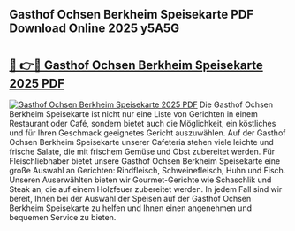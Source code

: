## Gasthof Ochsen Berkheim Speisekarte PDF Download Online 2025 y5A5G

# <h2><a href="http://gc77qa.nevu.top/?p=Gasthof+Ochsen+Berkheim+Speisekarte">🔗 👉🔴 Gasthof Ochsen Berkheim Speisekarte 2025 PDF</a></h2>

[![Gasthof Ochsen Berkheim Speisekarte 2025 PDF](https://i.imgur.com/dBaPXMq.png)](http://gc77qa.nevu.top/?p=Gasthof+Ochsen+Berkheim+Speisekarte)
Die Gasthof Ochsen Berkheim Speisekarte ist nicht nur eine Liste von Gerichten in einem Restaurant oder Café, sondern bietet auch die Möglichkeit, ein köstliches und für Ihren Geschmack geeignetes Gericht auszuwählen. Auf der Gasthof Ochsen Berkheim Speisekarte unserer Cafeteria stehen viele leichte und frische Salate, die mit frischem Gemüse und Obst zubereitet werden. Für Fleischliebhaber bietet unsere Gasthof Ochsen Berkheim Speisekarte eine große Auswahl an Gerichten: Rindfleisch, Schweinefleisch, Huhn und Fisch. Unseren Auserwählten bieten wir Gourmet-Gerichte wie Schaschlik und Steak an, die auf einem Holzfeuer zubereitet werden. In jedem Fall sind wir bereit, Ihnen bei der Auswahl der Speisen auf der Gasthof Ochsen Berkheim Speisekarte zu helfen und Ihnen einen angenehmen und bequemen Service zu bieten.

